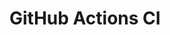 # GitHub Actions CI


















































































































































































































































































































































































































































































































































































































